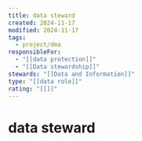 ```yaml
---
title: data steward
created: 2024-11-17
modified: 2024-11-17
tags:
  - project/dma
responsibleFor:
  - "[[data protection]]"
  - "[[Data stewardship]]"
stewards: "[[Data and Information]]"
type: "[[data role]]"
rating: "[[]]"
---
```

# data steward
